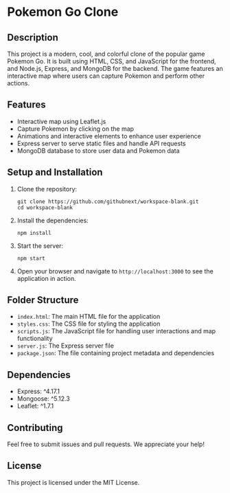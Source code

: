 # Pokemon Go Clone

## Description
This project is a modern, cool, and colorful clone of the popular game Pokemon Go. It is built using HTML, CSS, and JavaScript for the frontend, and Node.js, Express, and MongoDB for the backend. The game features an interactive map where users can capture Pokemon and perform other actions.

## Features
- Interactive map using Leaflet.js
- Capture Pokemon by clicking on the map
- Animations and interactive elements to enhance user experience
- Express server to serve static files and handle API requests
- MongoDB database to store user data and Pokemon data

## Setup and Installation
1. Clone the repository:
   ```
   git clone https://github.com/githubnext/workspace-blank.git
   cd workspace-blank
   ```

2. Install the dependencies:
   ```
   npm install
   ```

3. Start the server:
   ```
   npm start
   ```

4. Open your browser and navigate to `http://localhost:3000` to see the application in action.

## Folder Structure
- `index.html`: The main HTML file for the application
- `styles.css`: The CSS file for styling the application
- `scripts.js`: The JavaScript file for handling user interactions and map functionality
- `server.js`: The Express server file
- `package.json`: The file containing project metadata and dependencies

## Dependencies
- Express: ^4.17.1
- Mongoose: ^5.12.3
- Leaflet: ^1.7.1

## Contributing
Feel free to submit issues and pull requests. We appreciate your help!

## License
This project is licensed under the MIT License.
